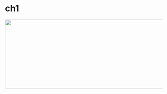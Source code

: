 # ch1
<p align="center">
  <img src="https://rajoul.github.io/Mroot-me/image/ch1.cast" width="860" height="220">
</p>
